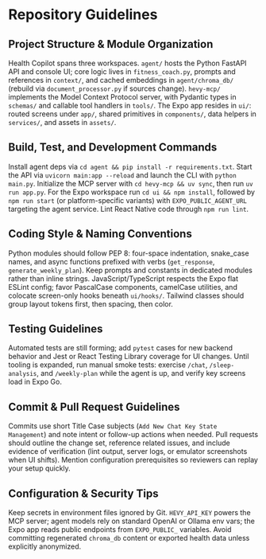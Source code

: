 # Repository Guidelines

## Project Structure & Module Organization
Health Copilot spans three workspaces. `agent/` hosts the Python FastAPI API and console UI; core logic lives in `fitness_coach.py`, prompts and references in `context/`, and cached embeddings in `agent/chroma_db/` (rebuild via `document_processor.py` if sources change). `hevy-mcp/` implements the Model Context Protocol server, with Pydantic types in `schemas/` and callable tool handlers in `tools/`. The Expo app resides in `ui/`: routed screens under `app/`, shared primitives in `components/`, data helpers in `services/`, and assets in `assets/`.

## Build, Test, and Development Commands
Install agent deps via `cd agent && pip install -r requirements.txt`. Start the API via `uvicorn main:app --reload` and launch the CLI with `python main.py`. Initialize the MCP server with `cd hevy-mcp && uv sync`, then run `uv run app.py`. For the Expo workspace run `cd ui && npm install`, followed by `npm run start` (or platform-specific variants) with `EXPO_PUBLIC_AGENT_URL` targeting the agent service. Lint React Native code through `npm run lint`.

## Coding Style & Naming Conventions
Python modules should follow PEP 8: four-space indentation, snake_case names, and async functions prefixed with verbs (`get_response`, `generate_weekly_plan`). Keep prompts and constants in dedicated modules rather than inline strings. JavaScript/TypeScript respects the Expo flat ESLint config; favor PascalCase components, camelCase utilities, and colocate screen-only hooks beneath `ui/hooks/`. Tailwind classes should group layout tokens first, then spacing, then color.

## Testing Guidelines
Automated tests are still forming; add `pytest` cases for new backend behavior and Jest or React Testing Library coverage for UI changes. Until tooling is expanded, run manual smoke tests: exercise `/chat`, `/sleep-analysis`, and `/weekly-plan` while the agent is up, and verify key screens load in Expo Go.

## Commit & Pull Request Guidelines
Commits use short Title Case subjects (`Add New Chat Key State Management`) and note intent or follow-up actions when needed. Pull requests should outline the change set, reference related issues, and include evidence of verification (lint output, server logs, or emulator screenshots when UI shifts). Mention configuration prerequisites so reviewers can replay your setup quickly.

## Configuration & Security Tips
Keep secrets in environment files ignored by Git. `HEVY_API_KEY` powers the MCP server; agent models rely on standard OpenAI or Ollama env vars; the Expo app reads public endpoints from `EXPO_PUBLIC_` variables. Avoid committing regenerated `chroma_db` content or exported health data unless explicitly anonymized.

